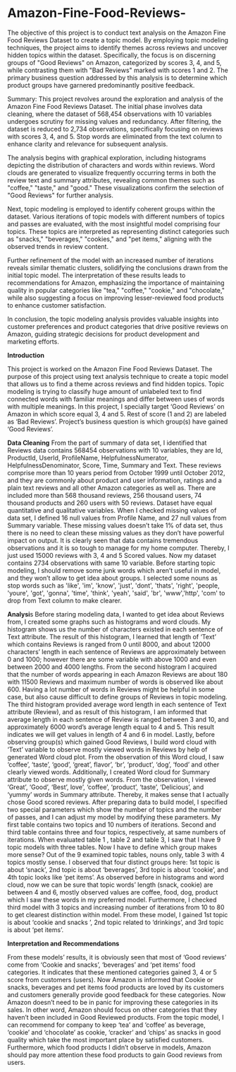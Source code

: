 # Amazon-Fine-Food-Reviews-

The objective of this project is to conduct text analysis on the Amazon Fine Food Reviews Dataset to create a topic model. By employing topic modeling techniques, the project aims to identify themes across reviews and uncover hidden topics within the dataset. Specifically, the focus is on discerning groups of "Good Reviews" on Amazon, categorized by scores 3, 4, and 5, while contrasting them with "Bad Reviews" marked with scores 1 and 2. The primary business question addressed by this analysis is to determine which product groups have garnered predominantly positive feedback.

Summary:
This project revolves around the exploration and analysis of the Amazon Fine Food Reviews Dataset. The initial phase involves data cleaning, where the dataset of 568,454 observations with 10 variables undergoes scrutiny for missing values and redundancy. After filtering, the dataset is reduced to 2,734 observations, specifically focusing on reviews with scores 3, 4, and 5. Stop words are eliminated from the text column to enhance clarity and relevance for subsequent analysis.

The analysis begins with graphical exploration, including histograms depicting the distribution of characters and words within reviews. Word clouds are generated to visualize frequently occurring terms in both the review text and summary attributes, revealing common themes such as "coffee," "taste," and "good." These visualizations confirm the selection of "Good Reviews" for further analysis.

Next, topic modeling is employed to identify coherent groups within the dataset. Various iterations of topic models with different numbers of topics and passes are evaluated, with the most insightful model comprising four topics. These topics are interpreted as representing distinct categories such as "snacks," "beverages," "cookies," and "pet items," aligning with the observed trends in review content.

Further refinement of the model with an increased number of iterations reveals similar thematic clusters, solidifying the conclusions drawn from the initial topic model. The interpretation of these results leads to recommendations for Amazon, emphasizing the importance of maintaining quality in popular categories like "tea," "coffee," "cookie," and "chocolate," while also suggesting a focus on improving lesser-reviewed food products to enhance customer satisfaction.

In conclusion, the topic modeling analysis provides valuable insights into customer preferences and product categories that drive positive reviews on Amazon, guiding strategic decisions for product development and marketing efforts.

**Introduction**

This project is worked on the Amazon Fine Food Reviews Dataset. The purpose of this project using text analysis technique to create a topic model that allows us to find a theme across reviews and find hidden topics. Topic modeling is trying to classify huge amount of unlabeled text to find connected words with familiar meanings and differ between uses of words with multiple meanings. In this project, I specially target ‘Good Reviews’ on Amazon in which score equal 3, 4 and 5. Rest of score (1 and 2) are labeled as ‘Bad Reviews’.  Project’s business question is which group(s) have gained ‘Good Reviews’.

**Data Cleaning**
From the part of summary of data set, I identified that Reviews data contains 568454 observations with 10 variables, they are Id, ProductId, UserId, ProfileName, HelpfulnessNumerator, HelpfulnessDenominator, Score, Time, Summary and Text. These reviews comprise more than 10 years period from October 1999 until October 2012, and they are commonly about product and user information, ratings and a plain text reviews and all other Amazon categories as well as. There are included more than 568 thousand reviews, 256 thousand users, 74 thousand products and 260 users with 50 reviews. 
Dataset have equal quantitative and qualitative variables. When I checked missing values of data set, I defined 16 null values from Profile Name, and 27 null values from Summary variable. These missing values doesn’t take 1% of data set, thus there is no need to clean these missing values as they don’t have powerful impact on output. 
It is clearly seen that data contains tremendous observations and it is so tough to manage for my home computer. Thereby, I just used 15000 reviews with 3, 4 and 5 Scored values. Now my dataset contains 2734 observations with same 10 variable.
Before starting topic modeling, I should remove some junk words which aren’t useful in model, and they won’t allow to get idea about groups. I selected some nouns as stop words such as 'like', 'im', 'know', 'just', 'dont', 'thats', 'right', 'people, 'youre', 'got', 'gonna', 'time', 'think', 'yeah', 'said', 'br', 'www','http', 'com' to drop from Text column to make clearer. 
                       
**Analysi**s
    Before staring modeling data, I wanted to get idea about Reviews from, I created some graphs such as histograms and word clouds. My histogram shows us the number of characters existed in each sentence of Text attribute. The result of this histogram, I learned that length of ‘Text’ which contains Reviews is ranged from 0 until 8000, and about 12000 characters’ length in each sentence of Reviews are approximately between 0 and 1000; however there are some variable with above 1000 and even between 2000 and 4000 lengths. From the second histogram I acquired that the number of words appearing in each Amazon Reviews are about 180 with 11500 Reviews and maximum number of words is observed like about 600. Having a lot number of words in Reviews might be helpful in some case, but also cause difficult to define groups of Reviews in topic modeling. The third histogram provided average word length in each sentence of Text attribute (Review), and as result of this histogram, I am informed that average length in each sentence of Review is ranged between 3 and 10, and approximately 6000 word’s average length equal to 4 and 5. This result indicates we will get values in length of 4 and 6 in model. 
    Lastly, before observing group(s) which gained Good Reviews, I build word cloud with ‘Text’ variable to observe mostly viewed words in Reviews by help of generated Word cloud plot. From the observation of this Word cloud, I saw ‘coffee’, ‘taste’, ‘good’, ‘great’, flavor’, ‘br’, ‘product’, ‘dog’, ‘food’ and other clearly viewed words.  Additionally, I created Word cloud for Summary attribute to observe mostly given words. From the observation, I viewed ‘Great’, ‘Good’, ‘Best’, love’, ‘coffee’, ‘product’, ‘taste’, ‘Delicious’, and ‘yummy’ words in Summary attribute. Thereby, it makes sense that I actually chose Good scored reviews. 
    After preparing data to build model, I specified two special parameters which show the number of topics and the number of passes, and I can adjust my model by modifying these parameters. My first table contains two topics and 10 numbers of iterations. Second and third table contains three and four topics, respectively, at same numbers of iterations. When evaluated table 1 , table 2 and table 3, I saw that I have 9 topic models with three tables. Now I have to define which group makes more sense? Out of the 9 examined topic tables, nouns only, table 3 with 4 topics mostly sense. I observed that four distinct groups here: 1st topic is about ‘snack’, 2nd topic is about ‘beverages’, 3rd topic is about ‘cookie’, and 4th topic looks like ‘pet items’. As observed before in histograms and word cloud, now we can be sure that topic words’ length (snack, cookie) are between 4 and 6, mostly observed values are coffee, food, dog, product which I saw these words in my preferred model.
Furthermore, I checked third model with 3 topics and increasing number of iterations from 10 to 80 to get clearest distinction within model. From these model, I gained 1st topic is about ‘cookie and snacks ’, 2nd topic related to ‘drinkings’, and 3rd topic is about ‘pet items’. 

        
**Interpretation and Recommendations**
     
From these models’ results, it is obviously seen that most of ‘Good reviews’ come from ‘Cookie and snacks’, ‘beverages’ and ‘pet items’ food categories. It indicates that these mentioned categories gained 3, 4 or 5 score from customers (users). Now Amazon is informed that Cookie or snacks, beverages and pet items food products are loved by its customers and customers generally provide good feedback for these categories. Now Amazon doesn’t need to be in panic for improving these categories in its sales. In other word, Amazon should focus on other categories that they haven’t been included in Good Reviewed products. From the topic model, I can recommend for company to keep ‘tea’ and ‘coffee’ as beverage, ‘cookie’ and ‘chocolate’ as cookie, ‘cracker’ and ‘chips’ as snacks in good quality which take the most important place by satisfied customers. Furthermore, which food products I didn’t observe in models, Amazon should pay more attention these food products to gain Good reviews from users. 
